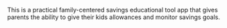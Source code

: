 This is a practical family-centered savings educational tool app that gives parents
the ability to give their kids allowances and monitor savings goals. 
